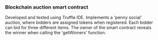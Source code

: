 ### Blockchain auction smart contract
Developed and tested using Truffle IDE.
Implements a 'penny social' auction, where bidders are assigned tokens when registered.
Each bidder can bid for three different items. 
The owner of the smart contract reveals the winner when calling the 'getWinners' function.
